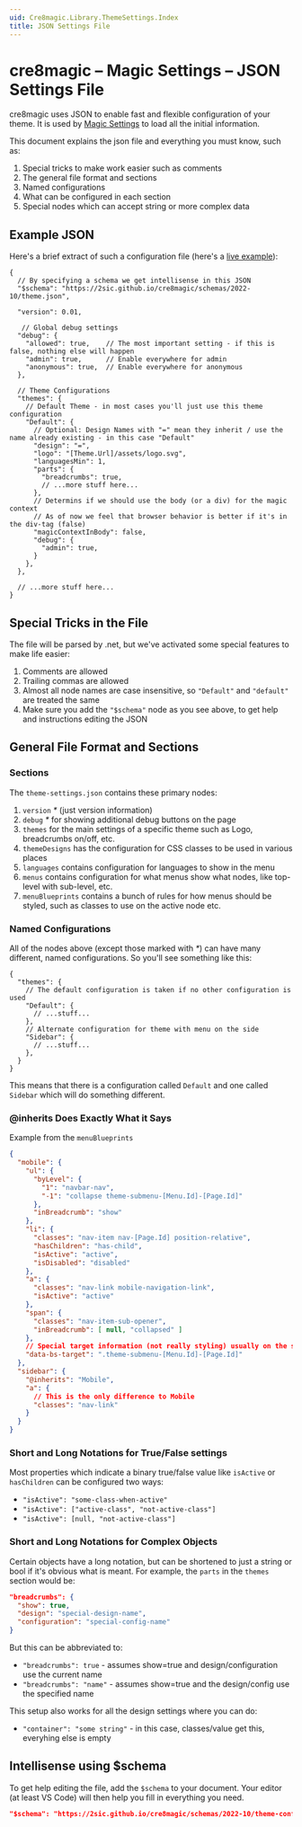 ```yaml
---
uid: Cre8magic.Library.ThemeSettings.Index
title: JSON Settings File
---
```


# cre8magic – Magic Settings – JSON Settings File

cre8magic uses JSON to enable fast and flexible configuration of your theme.
It is used by [Magic Settings](xref:Cre8magic.Library.MagicSettings.Index) to load all the initial information.

This document explains the json file and everything you must know, such as:

1. Special tricks to make work easier such as comments
1. The general file format and sections
1. Named configurations
1. What can be configured in each section
1. Special nodes which can accept string or more complex data

## Example JSON

Here's a brief extract of such a configuration file
(here's a [live example](https://github.com/2sic/oqtane-theme-2shine-bs5/blob/main/Client/src/theme.json)):

```jsonc
{
  // By specifying a schema we get intellisense in this JSON
  "$schema": "https://2sic.github.io/cre8magic/schemas/2022-10/theme.json",

  "version": 0.01,

   // Global debug settings
  "debug": {
    "allowed": true,    // The most important setting - if this is false, nothing else will happen
    "admin": true,      // Enable everywhere for admin
    "anonymous": true,  // Enable everywhere for anonymous
  },

  // Theme Configurations
  "themes": {
    // Default Theme - in most cases you'll just use this theme configuration
    "Default": {
      // Optional: Design Names with "=" mean they inherit / use the name already existing - in this case "Default"
      "design": "=",
      "logo": "[Theme.Url]/assets/logo.svg",
      "languagesMin": 1,
      "parts": {
        "breadcrumbs": true,
        // ...more stuff here...
      },
      // Determins if we should use the body (or a div) for the magic context
      // As of now we feel that browser behavior is better if it's in the div-tag (false)
      "magicContextInBody": false,
      "debug": {
        "admin": true,
      }
    },
  },

  // ...more stuff here...
}
```


## Special Tricks in the File

The file will be parsed by .net, but we've activated some special features to make life easier:

1. Comments are allowed
1. Trailing commas are allowed
1. Almost all node names are case insensitive, so `"Default"` and `"default"` are treated the same
1. Make sure you add the `"$schema"` node as you see above, to get help and instructions editing the JSON


## General File Format and Sections

### Sections

The `theme-settings.json` contains these primary nodes:

1. `version` _*_ (just version information)
1. `debug` _*_ for showing additional debug buttons on the page
1. `themes` for the main settings of a specific theme such as Logo, breadcrumbs on/off, etc.
1. `themeDesigns` has the configuration for CSS classes to be used in various places
1. `languages` contains configuration for languages to show in the menu
1. `menus` contains configuration for what menus show what nodes, like top-level with sub-level, etc.
1. `menuBlueprints` contains a bunch of rules for how menus should be styled, such as classes to use on the active node etc.

### Named Configurations

All of the nodes above (except those marked with _*_) can have many different, named configurations.
So you'll see something like this:

```jsonc
{
  "themes": {
    // The default configuration is taken if no other configuration is used
    "Default": {
      // ...stuff...
    },
    // Alternate configuration for theme with menu on the side
    "Sidebar": {
      // ...stuff...
    },
  }
}
```

This means that there is a configuration called `Default` and one called `Sidebar` which will do something different.


### @inherits Does Exactly What it Says

Example from the `menuBlueprints`

```json
{
  "mobile": {
    "ul": {
      "byLevel": {
        "1": "navbar-nav",
        "-1": "collapse theme-submenu-[Menu.Id]-[Page.Id]"
      },
      "inBreadcrumb": "show"
    },
    "li": {
      "classes": "nav-item nav-[Page.Id] position-relative",
      "hasChildren": "has-child",
      "isActive": "active",
      "isDisabled": "disabled"
    },
    "a": {
      "classes": "nav-link mobile-navigation-link",
      "isActive": "active"
    },
    "span": {
      "classes": "nav-item-sub-opener",
      "inBreadcrumb": [ null, "collapsed" ]
    },
    // Special target information (not really styling) usually on the span-tag
    "data-bs-target": ".theme-submenu-[Menu.Id]-[Page.Id]"
  },
  "sidebar": {
    "@inherits": "Mobile",
    "a": {
      // This is the only difference to Mobile
      "classes": "nav-link"
    }
  }
}
```


### Short and Long Notations for True/False settings

Most properties which indicate a binary true/false value like `isActive` or `hasChildren` can be configured two ways:

* `"isActive": "some-class-when-active"`
* `"isActive": ["active-class", "not-active-class"]`
* `"isActive": [null, "not-active-class"]`


### Short and Long Notations for Complex Objects

Certain objects have a long notation, but can be shortened to just a string or bool if it's obvious what is meant. For example, the `parts` in the `themes` section would be:

```json
"breadcrumbs": {
  "show": true,
  "design": "special-design-name",
  "configuration": "special-config-name"
}
```

But this can be abbreviated to:

* `"breadcrumbs": true` - assumes show=true and design/configuration use the current name
* `"breadcrumbs": "name"` - assumes show=true and the design/config use the specified name

This setup also works for all the design settings where you can do:

* `"container": "some string"` - in this case, classes/value get this, everyhing else is empty


## Intellisense using $schema

To get help editing the file, add the `$schema` to your document.
Your editor (at least VS Code) will then help you fill in everything you need.

```json
"$schema": "https://2sic.github.io/cre8magic/schemas/2022-10/theme-configurations.schema.json"
```
